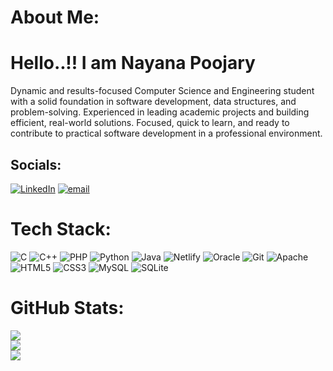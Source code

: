 # About Me:
# Hello..!! I am Nayana Poojary
 
Dynamic and results-focused Computer Science and Engineering student with a solid foundation in software development, data structures, and problem-solving. Experienced in leading academic projects and building efficient, real-world solutions. Focused, quick to learn, and ready to contribute to practical software development in a professional environment.


##  Socials:
[![LinkedIn](https://img.shields.io/badge/LinkedIn-%230077B5.svg?logo=linkedin&logoColor=white)](https://www.linkedin.com/in/nayana-poojary) [![email](https://img.shields.io/badge/Email-D14836?logo=gmail&logoColor=white)](mailto:nayanapoojary2004@gmail.com) 

#  Tech Stack:
![C](https://img.shields.io/badge/c-%2300599C.svg?style=for-the-badge&logo=c&logoColor=white) ![C++](https://img.shields.io/badge/c++-%2300599C.svg?style=for-the-badge&logo=c%2B%2B&logoColor=white) ![PHP](https://img.shields.io/badge/php-%23777BB4.svg?style=for-the-badge&logo=php&logoColor=white) ![Python](https://img.shields.io/badge/python-3670A0?style=for-the-badge&logo=python&logoColor=ffdd54) ![Java](https://img.shields.io/badge/java-%23ED8B00.svg?style=for-the-badge&logo=openjdk&logoColor=white) ![Netlify](https://img.shields.io/badge/netlify-%23000000.svg?style=for-the-badge&logo=netlify&logoColor=#00C7B7) ![Oracle](https://img.shields.io/badge/Oracle-F80000?style=for-the-badge&logo=oracle&logoColor=white) ![Git](https://img.shields.io/badge/git-%23F05033.svg?style=for-the-badge&logo=git&logoColor=white) ![Apache](https://img.shields.io/badge/apache-%23D42029.svg?style=for-the-badge&logo=apache&logoColor=white) ![HTML5](https://img.shields.io/badge/html5-%23E34F26.svg?style=for-the-badge&logo=html5&logoColor=white) ![CSS3](https://img.shields.io/badge/css3-%231572B6.svg?style=for-the-badge&logo=css3&logoColor=white) ![MySQL](https://img.shields.io/badge/mysql-4479A1.svg?style=for-the-badge&logo=mysql&logoColor=white) ![SQLite](https://img.shields.io/badge/sqlite-%2307405e.svg?style=for-the-badge&logo=sqlite&logoColor=white)
# GitHub Stats:
![](https://github-readme-stats.vercel.app/api?username=Nayanapoojary&theme=radical&hide_border=false&include_all_commits=false&count_private=false)<br/>
![](https://nirzak-streak-stats.vercel.app/?user=Nayanapoojary&theme=radical&hide_border=false)<br/>
![](https://github-readme-stats.vercel.app/api/top-langs/?username=Nayanapoojary&theme=radical&hide_border=false&include_all_commits=false&count_private=false&layout=compact)
